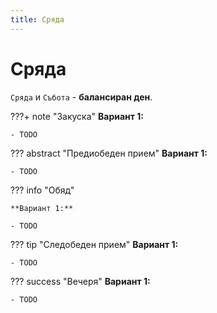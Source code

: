 ```yaml
---
title: Сряда
---
```


Сряда
===

`Сряда` и `Събота` - **балансиран ден**.

???+ note "Закуска"
    **Вариант 1:**

    - TODO

??? abstract "Предиобеден прием"
    **Вариант 1:**

    - TODO

??? info "Обяд"
    
    **Вариант 1:**

    - TODO

??? tip "Следобеден прием"
    **Вариант 1:**

    - TODO

??? success "Вечеря"
    **Вариант 1:**

    - TODO